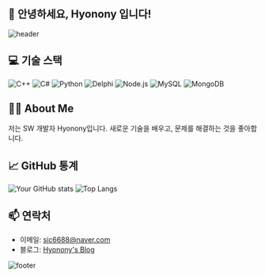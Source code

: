 ## 👋 안녕하세요, Hyonony 입니다!

![header](https://capsule-render.vercel.app/api?type=rect&color=gradient&height=200&section=header&text=Welcome%20to%20My%20GitHub!&fontSize=50&fontColor=ffffff&animation=fadeIn)

## 💻 기술 스택
![C++](https://img.shields.io/badge/C++-00599C?style=for-the-badge&logo=cplusplus&logoColor=white)
![C#](https://img.shields.io/badge/C%23-239120?style=for-the-badge&logo=csharp&logoColor=white)
![Python](https://img.shields.io/badge/Python-3776AB?style=for-the-badge&logo=python&logoColor=white)
![Delphi](https://img.shields.io/badge/Delphi-B22222?style=for-the-badge&logo=delphi&logoColor=white)
![Node.js](https://img.shields.io/badge/Node.js-339933?style=for-the-badge&logo=node.js&logoColor=white)
![MySQL](https://img.shields.io/badge/MySQL-4479A1?style=for-the-badge&logo=mysql&logoColor=white)
![MongoDB](https://img.shields.io/badge/MongoDB-47A248?style=for-the-badge&logo=mongodb&logoColor=white)

## 🧑‍💻 About Me
저는 SW 개발자 Hyonony입니다. 새로운 기술을 배우고, 문제를 해결하는 것을 좋아합니다.

## 📈 GitHub 통계
![Your GitHub stats](https://github-readme-stats.vercel.app/api?username=Hyonony&show_icons=true&theme=radical)
![Top Langs](https://github-readme-stats.vercel.app/api/top-langs/?username=Hyonony&layout=compact&theme=radical)

## 📫 연락처
- 이메일: [sic6688@naver.com](sic6688@naver.com)
- 블로그: [Hyonony's Blog](https://blog.naver.com/sic6688)


![footer](https://capsule-render.vercel.app/api?type=rect&color=gradient&height=100&section=footer&text=Thank%20you!&fontSize=30&fontColor=ffffff&animation=fadeIn)
